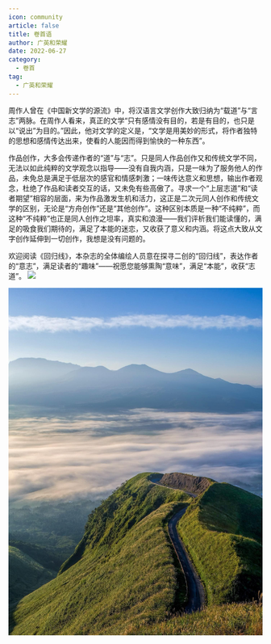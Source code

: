 ```yaml
---
icon: community
article: false
title: 卷首语
author: 广英和荣耀
date: 2022-06-27
category:
  - 卷首
tag:
  - 广英和荣耀
---
```


周作人曾在《中国新文学的源流》中，将汉语言文学创作大致归纳为“载道”与“言志”两脉。在周作人看来，真正的文学“只有感情没有目的，若是有目的，也只是以“说出”为目的。”因此，他对文学的定义是，“文学是用美妙的形式，将作者独特的思想和感情传达出来，使看的人能因而得到愉快的一种东西”。

作品创作，大多会传递作者的“道”与“志”。只是同人作品创作又和传统文学不同，无法以如此纯粹的文学观念以指导——没有自我内涵，只是一味为了服务他人的作品，未免总是满足于低层次的感官和情感刺激；一味传达意义和思想，输出作者观念，杜绝了作品和读者交互的话，又未免有些高傲了。寻求一个“上层志道”和“读者期望”相容的层面，来为作品激发生机和活力，这正是二次元同人创作和传统文学的区别，无论是“方舟创作”还是“其他创作”。这种区别本质是一种“不纯粹”，而这种“不纯粹”也正是同人创作之坦率，真实和浪漫——我们评析我们能读懂的，满足的吸食我们期待的，满足了本能的迷恋，又收获了意义和内涵。将这点大致从文字创作延伸到一切创作，我想是没有问题的。

欢迎阅读《回归线》，本杂志的全体编绘人员意在探寻二创的“回归线”，表达作者的“意志”，满足读者的“趣味”——祝愿您能够熏陶“意味”，满足“本能”，收获“志道”。
![](eod.png)

<img src="./res/other/mountain-g799cce72e_1920.jpg">